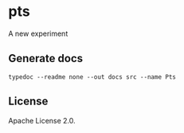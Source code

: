 # pts
A new experiment

## Generate docs
```
typedoc --readme none --out docs src --name Pts
```

## License
Apache License 2.0. 
